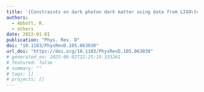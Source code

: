 ```yaml
---
title: '{Constraints on dark photon dark matter using data from LIGO\textquoteright{}s and Virgo\textquoteright{}s third observing run}'
authors:
  - Abbott, R.
  - others
date: 2022-01-01
publication: "Phys. Rev. D"
doi: "10.1103/PhysRevD.105.063030"
url_doi: "https://doi.org/10.1103/PhysRevD.105.063030"
# generated_on: 2025-06-02T22:25:19.335261
# featured: false
# summary: ""
# tags: []
# projects: []
---
```

